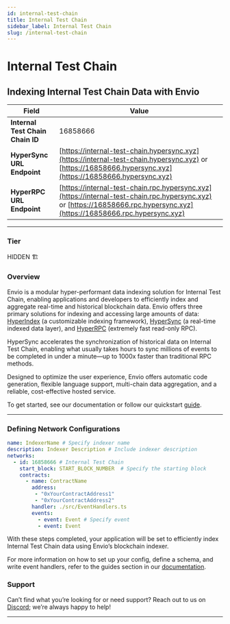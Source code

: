 ```yaml
---
id: internal-test-chain
title: Internal Test Chain
sidebar_label: Internal Test Chain
slug: /internal-test-chain
---
```


# Internal Test Chain

## Indexing Internal Test Chain Data with Envio

| **Field**                     | **Value**                                                                                          |
|-------------------------------|----------------------------------------------------------------------------------------------------|
| **Internal Test Chain Chain ID**     | 16858666                                                                                            |
| **HyperSync URL Endpoint**    | [https://internal-test-chain.hypersync.xyz](https://internal-test-chain.hypersync.xyz) or [https://16858666.hypersync.xyz](https://16858666.hypersync.xyz) |
| **HyperRPC URL Endpoint**     | [https://internal-test-chain.rpc.hypersync.xyz](https://internal-test-chain.rpc.hypersync.xyz) or [https://16858666.rpc.hypersync.xyz](https://16858666.rpc.hypersync.xyz) |

---

### Tier

HIDDEN 🏗️

### Overview

Envio is a modular hyper-performant data indexing solution for Internal Test Chain, enabling applications and developers to efficiently index and aggregate real-time and historical blockchain data. Envio offers three primary solutions for indexing and accessing large amounts of data: [HyperIndex](/docs/HyperIndex/overview) (a customizable indexing framework), [HyperSync](/docs/HyperSync/overview) (a real-time indexed data layer), and [HyperRPC](/docs/HyperSync/overview-hyperrpc) (extremely fast read-only RPC).

HyperSync accelerates the synchronization of historical data on Internal Test Chain, enabling what usually takes hours to sync millions of events to be completed in under a minute—up to 1000x faster than traditional RPC methods.

Designed to optimize the user experience, Envio offers automatic code generation, flexible language support, multi-chain data aggregation, and a reliable, cost-effective hosted service.

To get started, see our documentation or follow our quickstart [guide](/docs/HyperIndex/contract-import).

---

### Defining Network Configurations

```yaml
name: IndexerName # Specify indexer name
description: Indexer Description # Include indexer description
networks:
  - id: 16858666 # Internal Test Chain  
    start_block: START_BLOCK_NUMBER  # Specify the starting block
    contracts:
      - name: ContractName
        address:
         - "0xYourContractAddress1"
         - "0xYourContractAddress2"
        handler: ./src/EventHandlers.ts
        events:
          - event: Event # Specify event
          - event: Event
```

With these steps completed, your application will be set to efficiently index Internal Test Chain data using Envio’s blockchain indexer.

For more information on how to set up your config, define a schema, and write event handlers, refer to the guides section in our [documentation](/docs/HyperIndex/configuration-file).

### Support

Can’t find what you’re looking for or need support? Reach out to us on [Discord](https://discord.com/invite/Q9qt8gZ2fX); we’re always happy to help!

---
